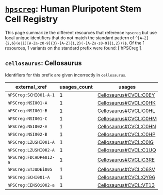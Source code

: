 # [`hpscreg`](https://bioregistry.io/hpscreg): Human Pluripotent Stem Cell Registry

This page summarize the different resources that reference `hpscreg`
but use local unique identifiers that do not match the standard pattern of
`^[A-Z]{2,6}(e|i)[A-Za-z0-9]{3}-[A-Z]{1,2}(-[A-Za-z0-9]{1,2})?$`. Of the 1 resources,
1 variants on the standard prefix were found: ['hPSCreg'].

## `cellosaurus`: Cellosaurus

Identifiers for this prefix are given incorrectly in `cellosaurus`.

| external_xref          |   usages_count | usages                                                                        |
|------------------------|----------------|-------------------------------------------------------------------------------|
| `hPSCreg:SCHI001-A-1`  |              1 | [Cellosaurus#CVCL:C0EY](http://purl.obolibrary.org/obo/Cellosaurus#CVCL_C0EY) |
| `hPSCreg:NSI001-A`     |              1 | [Cellosaurus#CVCL:C0HK](http://purl.obolibrary.org/obo/Cellosaurus#CVCL_C0HK) |
| `hPSCreg:NSI001-B`     |              1 | [Cellosaurus#CVCL:C0HL](http://purl.obolibrary.org/obo/Cellosaurus#CVCL_C0HL) |
| `hPSCreg:NSI001-C`     |              1 | [Cellosaurus#CVCL:C0HM](http://purl.obolibrary.org/obo/Cellosaurus#CVCL_C0HM) |
| `hPSCreg:NSI002-A`     |              1 | [Cellosaurus#CVCL:C0HN](http://purl.obolibrary.org/obo/Cellosaurus#CVCL_C0HN) |
| `hPSCreg:NSI002-B`     |              1 | [Cellosaurus#CVCL:C0HP](http://purl.obolibrary.org/obo/Cellosaurus#CVCL_C0HP) |
| `hPSCreg:LZUSHI001-A`  |              1 | [Cellosaurus#CVCL:C0IG](http://purl.obolibrary.org/obo/Cellosaurus#CVCL_C0IG) |
| `hPSCreg:LZUSHI002-A`  |              1 | [Cellosaurus#CVCL:C1UQ](http://purl.obolibrary.org/obo/Cellosaurus#CVCL_C1UQ) |
| `hPSCreg:FDCHDPe012-a` |              1 | [Cellosaurus#CVCL:C3RE](http://purl.obolibrary.org/obo/Cellosaurus#CVCL_C3RE) |
| `hPSCreg:STJUDEi005`   |              1 | [Cellosaurus#CVCL:C6SV](http://purl.obolibrary.org/obo/Cellosaurus#CVCL_C6SV) |
| `hPSCreg:SCHI001-A`    |              1 | [Cellosaurus#CVCL:QY96](http://purl.obolibrary.org/obo/Cellosaurus#CVCL_QY96) |
| `hPSCreg:CENSOi002-a`  |              1 | [Cellosaurus#CVCL:VT13](http://purl.obolibrary.org/obo/Cellosaurus#CVCL_VT13) |

